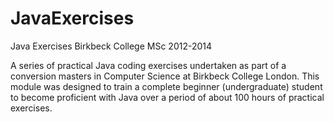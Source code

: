 JavaExercises
=============

Java Exercises Birkbeck College MSc 2012-2014 

A series of practical Java coding exercises 
undertaken as part of a conversion masters in
Computer Science at Birkbeck College London.
This module was designed to train a complete 
beginner (undergraduate) student to become 
proficient with Java over a period of about 
100 hours of practical exercises.
